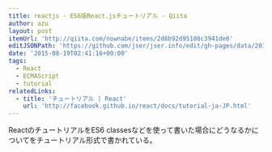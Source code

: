 ```yaml
---
title: reactjs - ES6版React.jsチュートリアル - Qiita
author: azu
layout: post
itemUrl: 'http://qiita.com/nownabe/items/2d8b92d95186c3941de0'
editJSONPath: 'https://github.com/jser/jser.info/edit/gh-pages/data/2015/08/index.json'
date: '2015-08-19T02:41:16+00:00'
tags:
  - React
  - ECMAScript
  - tutorial
relatedLinks:
  - title: 'チュートリアル | React'
    url: 'http://facebook.github.io/react/docs/tutorial-ja-JP.html'
---
```

ReactのチュートリアルをES6 classesなどを使って書いた場合にどうなるかについてをチュートリアル形式で書かれている。
